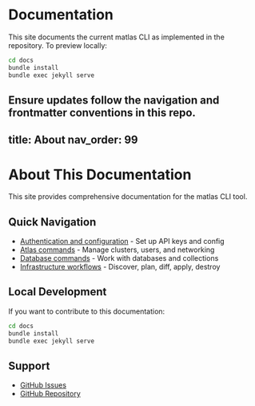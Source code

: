 # Documentation

This site documents the current matlas CLI as implemented in the repository. To preview locally:

```bash
cd docs
bundle install
bundle exec jekyll serve
```

Ensure updates follow the navigation and frontmatter conventions in this repo.
---
title: About
nav_order: 99
---

# About This Documentation

This site provides comprehensive documentation for the matlas CLI tool.

## Quick Navigation

- [Authentication and configuration](auth) - Set up API keys and config
- [Atlas commands](atlas) - Manage clusters, users, and networking
- [Database commands](database) - Work with databases and collections
- [Infrastructure workflows](infra) - Discover, plan, diff, apply, destroy

## Local Development

If you want to contribute to this documentation:

```bash
cd docs
bundle install
bundle exec jekyll serve
```

## Support

- [GitHub Issues](https://github.com/teabranch/matlas-cli/issues)
- [GitHub Repository](https://github.com/teabranch/matlas-cli)
